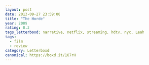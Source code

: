 ```yaml
---
layout: post 
date: 2013-09-27 23:59:00
title: "The Horde"
year: 2009
rating: 0.3
tags_letterboxd: narrative, netflix, streaming, hdtv, nyc, Leah
tags:
  - film
  - review
category: Letterboxd
canonical: https://boxd.it/1O7rH
---
```

